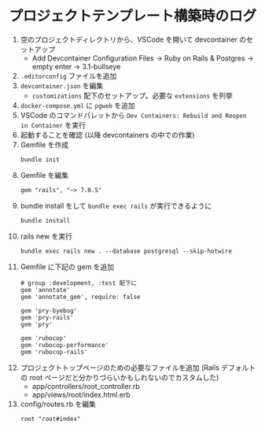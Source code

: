 # プロジェクトテンプレート構築時のログ

1. 空のプロジェクトディレクトリから、VSCode を開いて devcontainer のセットアップ
    - Add Devcontainer Configuration Files -> Ruby on Rails & Postgres -> empty enter -> 3.1-bullseye
1. `.editorconfig` ファイルを追加
1. `devcontainer.json` を編集
    - `customizations` 配下のセットアップ。必要な `extensions` を列挙
1.  `docker-compose.yml` に `pgweb` を追加
1. VSCode のコマンドパレットから `Dev Containers: Rebuild and Reopen in Container` を実行
1. 起動することを確認 (以降 devcontainers の中での作業)
1. Gemfile を作成
    ```
    bundle init
    ```
1. Gemfile を編集
    ```
    gem "rails", "~> 7.0.5"
    ```
1. bundle install をして `bundle exec rails` が実行できるように
    ```
    bundle install
    ```
1. rails new を実行
    ```
    bundle exec rails new . --database postgresql --skip-hotwire
    ```
1. Gemfile に下記の gem を追加
    ```
    # group :development, :test 配下に
    gem 'annotate'
    gem 'annotate_gem', require: false
    
    gem 'pry-byebug'
    gem 'pry-rails'
    gem 'pry'
    
    gem 'rubocop'
    gem 'rubocop-performance'
    gem 'rubocop-rails'
    ```
1. プロジェクトトップページのための必要なファイルを追加 (Rails デフォルトの root ページだと分かりづらいかもしれないのでカスタムした)
    - app/controllers/root_controller.rb
    - app/views/root/index.html.erb
1. config/routes.rb を編集
    ```
    root "root#index"
    ```
